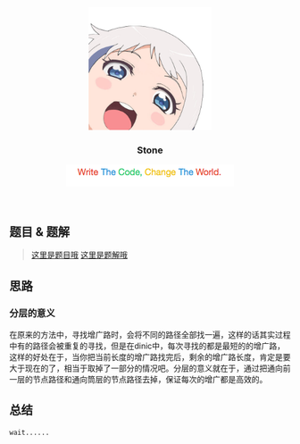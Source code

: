 <p align="center">
  <a href="http://shallweitalk.com">
    <img src="https://raw.githubusercontent.com/Haut-Stone/ACM/master/photos/me.png" width=220 height=220>
  </a>
  <h3 align="center">Stone</h3>

  <p align="center">
    <a href="http://shallweitalk.com">
      <img src="https://raw.githubusercontent.com/Haut-Stone/ACM/master/photos/CodeChangeWorld.png" width=300 height=40>
    </a>
  </p>
</p>
<br>


## 题目 & 题解

>[这里是题目哦](https://github.com/Haut-Stone)
>[这里是题解哦](https://github.com/Haut-Stone)

## 思路

### 分层的意义

在原来的方法中，寻找增广路时，会将不同的路径全部找一遍，这样的话其实过程中有的路径会被重复的寻找，但是在dinic中，每次寻找的都是最短的的增广路，这样的好处在于，当你把当前长度的增广路找完后，剩余的增广路长度，肯定是要大于现在的了，相当于取掉了一部分的情况吧。分层的意义就在于，通过把通向前一层的节点路径和通向筒层的节点路径去掉，保证每次的增广都是高效的。

## 总结

	wait...... 